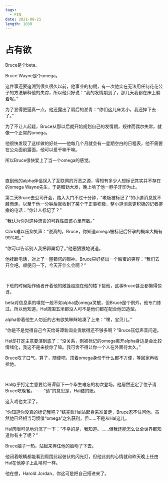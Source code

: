 ```yaml
---
tags:
  - FIN
date: 2021-08-21
length: 1030
---
```


# 占有欲

Bruce是个beta。

Bruce Wayne是个omega。

这件事还要追溯到很久很久以前，他事业的初期，有一次他实在无法用任何花花公子的方法解释他的失踪，所以他只好说：“我的发情期到了，那几天我都在床上躺着呢。”

为了显得更逼真一点，他还露出了肩后的淤青：“你们这儿床太小，我还摔下去了。”

为了不让人起疑，Bruce从那以后就开始规划自己的发情期，规律而偶尔失常，就像一个正常的omega。

他很快发现了这样做的好处——他每几个月就会有一星期空白的日程表，他不需要在公众面前露面，他可以爱干嘛干嘛。

所以Bruce很快爱上了当一个omega的感觉。

<br>

直到他的alpha伴侣误入了互联网的万恶之源，得知有多少人想标记其实并不存在的omega Wayne先生，于是醋劲大发，晚上啃了他一脖子牙印为止。

第二天Bruce去公司开会，踏入大门不过十分钟，“老板被标记了”的小道消息就不胫而走。以至于他一分钟后就收到了某个干正事积极，整小道消息更积极的记者揶揄的电话：“你让人标记了？”

“我认为你对这种流言的可靠性应该心里有数。”

Clark难以压抑笑声：“说真的，Bruce，你知道omega被标记后怀孕的概率大概有99%吧。”

“你可以告诉别人我把卵巢切了。”他恶狠狠地说道。

他挂断电话，对上了一圈错愕的眼神。Bruce只好挤出一个甜蜜的笑容：“我们去开会吧。顺便问一下，今天开什么会啊？”

<br>

下班的时候始作俑者开着他的敞篷超跑在他的楼下接他，这事Bruce甚至都懒得惊讶。

beta对信息素的嗅觉一般不如alpha或omega灵敏，但Bruce是个例外，他专门练过。所以他知道，Hal周围五米都没人可不是他们都在配合他凹造型。

alpha带着他生人勿近的占有欲笑眯眯地凑了上来：“嘿，宝贝儿。”

“你是不是觉得自己今天给哥谭新闻业贡献得还不够多啊？”Bruce压低声音问道。

Hal却打定主意要演到底了：“没关系，刚被标记的omega离开alpha身边是会比较情绪化，我这不是来接你了嘛。我可舍不得让你一个人在外面待太久。”

Bruce叹了口气，算了，随便吧，顶着omega身份干什么都不方便，等回家再收拾他。

<br>

Hal似乎打定主意要给哥谭留下一个毕生难忘的初次登场，他居然还定了位子请Bruce吃晚餐。——“请”的意思是，Hal结的账。

这入戏也太深了。

“你知道你没真的标记我吧？”结完账Hal站起身来准备走，Bruce忍不住问他。虽然他已经相当习惯借“omega”之名获利，但……不是从Hal这儿。

Hal肉眼可见地消沉了一下：“不幸的是，我知道。……但我还能怎么让全世界都知道你有主了呢？”

Bruce脑子一热，站起来捧住他的脸吻了下去。

他闭着眼睛都能看到周围此起彼伏的闪光灯，但他此刻的心情就和昨天晚上任由Hal在他脖子上乱啃时一样。

他在想，Harold Jordan，你这可是把自己搭进来了。
